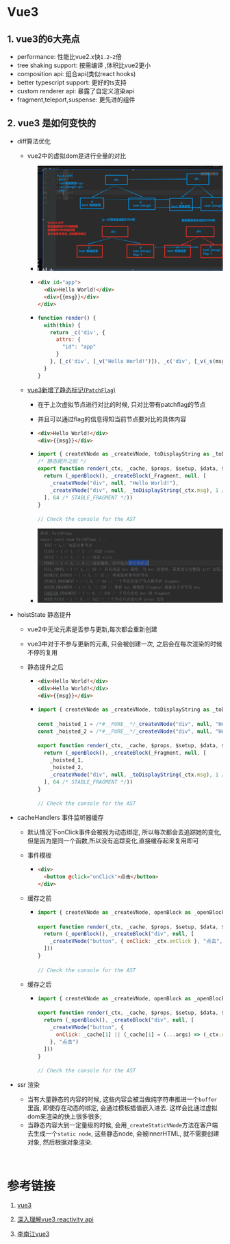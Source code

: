 # Vue3

## 1. vue3的6大亮点

- performance: 性能比vue2.x快`1.2~2`倍
- tree shaking support: 按需编译 ,体积比vue2更小
- composition api: 组合api(类似react hooks)
- better typescript support: 更好的ts支持
- custom renderer api: 暴露了自定义渲染api
- fragment,teleport,suspense: 更先进的组件

## 2. vue3 是如何变快的

- diff算法优化

  - vue2中的虚拟dom是进行全量的对比

    - <img src="images\vue2对比vue3 diff.jpg" alt="vue2对比vue3 diff" style="zoom:50%;" />

    - ```html
      <div id="app">
        <div>Hello World!</div>
        <div>{{msg}}</div>
      </div>
      ```

    - ```js
      function render() {
        with(this) {
          return _c('div', {
            attrs: {
              "id": "app"
            }
          }, [_c('div', [_v("Hello World!")]), _c('div', [_v(_s(msg))])])
        }
      }
      ```

  - [vue3新增了静态标记(`PatchFlag`) ](https://vue-next-template-explorer.netlify.app/)

    - 在于上次虚拟节点进行对比的时候, 只对比带有patchflag的节点

    - 并且可以通过flag的信息得知当前节点要对比的具体内容

    - ```html
      <div>Hello World!</div>
      <div>{{msg}}</div>
      ```

    - ```js
      import { createVNode as _createVNode, toDisplayString as _toDisplayString, Fragment as _Fragment, openBlock as _openBlock, createBlock as _createBlock } from "vue"
      /* 静态提升之前 */
      export function render(_ctx, _cache, $props, $setup, $data, $options) {
        return (_openBlock(), _createBlock(_Fragment, null, [
          _createVNode("div", null, "Hello World!"),
          _createVNode("div", null, _toDisplayString(_ctx.msg), 1 /* TEXT */)
        ], 64 /* STABLE_FRAGMENT */))
      }
      
      // Check the console for the AST
      ```

    - ![](images\PatchFlag.jpg)

- hoistState 静态提升

  - vue2中无论元素是否参与更新,每次都会重新创建

  - vue3中对于不参与更新的元素, 只会被创建一次, 之后会在每次渲染的时候不停的复用

  - 静态提升之后

    - ```html
      <div>Hello World!</div>
      <div>Hello World!</div>
      <div>{{msg}}</div>
      ```

    - ```js
      import { createVNode as _createVNode, toDisplayString as _toDisplayString, Fragment as _Fragment, openBlock as _openBlock, createBlock as _createBlock } from "vue"
      
      const _hoisted_1 = /*#__PURE__*/_createVNode("div", null, "Hello World!", -1 /* HOISTED */)
      const _hoisted_2 = /*#__PURE__*/_createVNode("div", null, "Hello World!", -1 /* HOISTED */)
      
      export function render(_ctx, _cache, $props, $setup, $data, $options) {
        return (_openBlock(), _createBlock(_Fragment, null, [
          _hoisted_1,
          _hoisted_2,
          _createVNode("div", null, _toDisplayString(_ctx.msg), 1 /* TEXT */)
        ], 64 /* STABLE_FRAGMENT */))
      }
      
      // Check the console for the AST
      ```

      

- cacheHandlers 事件监听器缓存

  - 默认情况下onClick事件会被视为动态绑定, 所以每次都会去追踪她的变化,但是因为是同一个函数,所以没有追踪变化,直接缓存起来复用即可

  - 事件模板

    - ```html
      <div>
        <button @click="onClick">点击</button>
      </div>
      ```

  - 缓存之前

    - ```js
      import { createVNode as _createVNode, openBlock as _openBlock, createBlock as _createBlock } from "vue"
      
      export function render(_ctx, _cache, $props, $setup, $data, $options) {
        return (_openBlock(), _createBlock("div", null, [
          _createVNode("button", { onClick: _ctx.onClick }, "点击", 8 /* PROPS */, ["onClick"])
        ]))
      }
      
      // Check the console for the AST
      ```

  - 缓存之后

    - ```js
      import { createVNode as _createVNode, openBlock as _openBlock, createBlock as _createBlock } from "vue"
      
      export function render(_ctx, _cache, $props, $setup, $data, $options) {
        return (_openBlock(), _createBlock("div", null, [
          _createVNode("button", {
            onClick: _cache[1] || (_cache[1] = (...args) => (_ctx.onClick && _ctx.onClick(...args)))
          }, "点击")
        ]))
      }
      
      // Check the console for the AST
      ```

      

- ssr 渲染

  - 当有大量静态的内容的时候, 这些内容会被当做纯字符串推进一个`buffer`里面, 即使存在动态的绑定, 会通过模板插值嵌入进去. 这样会比通过虚拟dom来渲染的快上很多很多;
  - 当静态内容大到一定量级的时候, 会用`_createStaticVNode`方法在客户端去生成一个`static node`, 这些静态node, 会被innerHTML, 就不需要创建对象, 然后根据对象渲染.

​	



# 参考链接

1. [vue3](vue3js.cn/docs/zh/guide/migration/introduction.html#概览)
2. [深入理解vue3 reactivity api](https://www.bilibili.com/video/BV14k4y117LL?p=2)

3. [李南江vue3](https://www.bilibili.com/video/BV14k4y117LL?p=2)